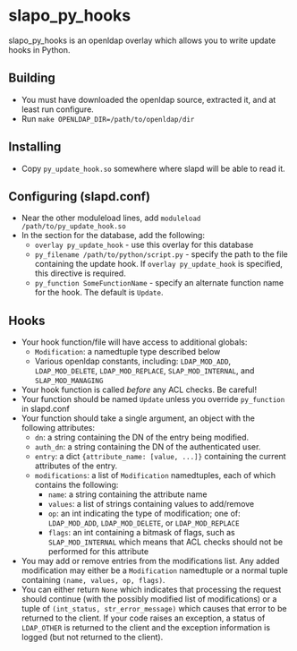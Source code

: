 # slapo\_py\_hooks

slapo\_py\_hooks is an openldap overlay which allows you to write update hooks
in Python.

## Building

- You must have downloaded the openldap source, extracted it, and at least run
  configure.
- Run `make OPENLDAP_DIR=/path/to/openldap/dir`

## Installing

- Copy `py_update_hook.so` somewhere where slapd will be able to read it.

## Configuring (slapd.conf)

- Near the other moduleload lines, add `moduleload /path/to/py_update_hook.so`
- In the section for the database, add the following:
  - `overlay py_update_hook` - use this overlay for this database
  - `py_filename /path/to/python/script.py` - specify the path to the file
    containing the update hook. If `overlay py_update_hook` is specified, this
    directive is required.
  - `py_function SomeFunctionName` - specify an alternate function name for
    the hook. The default is `Update`.

## Hooks

- Your hook function/file will have access to additional globals:
  - `Modification`: a namedtuple type described below
  - Various openldap constants, including: `LDAP_MOD_ADD`, `LDAP_MOD_DELETE`,
    `LDAP_MOD_REPLACE`, `SLAP_MOD_INTERNAL`, and `SLAP_MOD_MANAGING`
- Your hook function is called *before* any ACL checks. Be careful!
- Your function should be named `Update` unless you override `py_function` in
  slapd.conf
- Your function should take a single argument, an object with the following
  attributes:
    - `dn`: a string containing the DN of the entry being modified.
    - `auth_dn`: a string containing the DN of the authenticated user.
    - `entry`: a dict `{attribute_name: [value, ...]}` containing the current
       attributes of the entry.
    - `modifications`: a list of `Modification` namedtuples, each of which contains
       the following:
        - `name`: a string containing the attribute name
        - `values`: a list of strings containing values to add/remove
        - `op`: an int indicating the type of modification; one of:
          `LDAP_MOD_ADD`, `LDAP_MOD_DELETE`, or `LDAP_MOD_REPLACE`
        - `flags`: an int containing a bitmask of flags, such as `SLAP_MOD_INTERNAL`
          which means that ACL checks should not be performed for this attribute
- You may add or remove entries from the modifications list. Any added
  modification may either be a `Modification` namedtuple or a normal tuple
  containing `(name, values, op, flags)`.
- You can either return `None` which indicates that processing the request
  should continue (with the possibly modified list of modifications) or a
  tuple of `(int_status, str_error_message)` which causes that error to be
  returned to the client. If your code raises an exception, a status of
  `LDAP_OTHER` is returned to the client and the exception information is logged
  (but not returned to the client).
